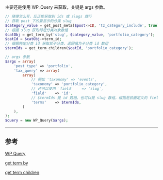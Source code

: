 <!-- title:WordPress 获取多个自定义分类法下的文章 -->
<!-- keywords:WordPress -->

主要还是使用 WP_Query 来获取，关键是 args 参数。

```php
// 随便怎么写，反正能获取到 ids 或 slugs 就行
// 获取 post 下的要显示的分类 slug
$category_value = get_post_meta($post->ID, 'tz_category_include', true);
// 根据 slug 获取特定分类对象数组
$catObj = get_term_by('slug', $category_value, 'portfolio_category');
$catId = $catObj->term_id;
// 根据特定分类 id 获取其子分类，返回值为子分类 id 数组
$termIds = get_term_children($catId, 'portfolio_category');

// args 参数
$args = array(
	'post_type' => 'portfolio',
	'tax_query' => array(
		array(
			// 例如 'taxonomy' => 'events',
			'taxonomy' => 'portfolio_category',
			// 还可以使用 'field'    => 'slug',
			'field'    => 'id',
			// $termIds 是 id 数组，也可以是 slug 数组，根据是前面定义的 field 字段
			'terms'    => $termIds,
		)
	),
);
$query = new WP_Query($args);
```

---

## 参考

[WP Query](https://codex.wordpress.org/Class_Reference/WP_Query)

[get term by](https://codex.wordpress.org/Function_Reference/get_term_by)

[get term children](https://codex.wordpress.org/Function_Reference/get_term_children)
